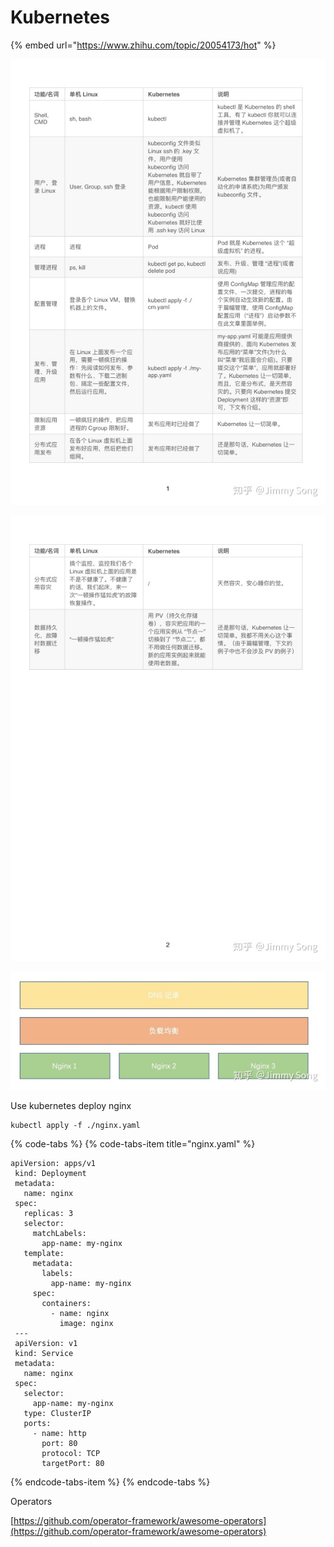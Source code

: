 # Kubernetes

{% embed url="https://www.zhihu.com/topic/20054173/hot" %}



![](../../.gitbook/assets/image%20%282%29.png)

![](../../.gitbook/assets/image%20%286%29.png)

![](../../.gitbook/assets/image%20%284%29.png)

Use kubernetes  deploy nginx

```text
kubectl apply -f ./nginx.yaml
```

{% code-tabs %}
{% code-tabs-item title="nginx.yaml" %}
```text
apiVersion: apps/v1
 kind: Deployment
 metadata:
   name: nginx
 spec:
   replicas: 3
   selector:
     matchLabels:
       app-name: my-nginx
   template:
     metadata:
       labels:
         app-name: my-nginx
     spec:
       containers:
         - name: nginx
           image: nginx
 ---
 apiVersion: v1
 kind: Service
 metadata:
   name: nginx
 spec:
   selector:
     app-name: my-nginx
   type: ClusterIP
   ports:
     - name: http
       port: 80
       protocol: TCP
       targetPort: 80

```
{% endcode-tabs-item %}
{% endcode-tabs %}



Operators

[https://github.com/operator-framework/awesome-operators](https://github.com/operator-framework/awesome-operators)

